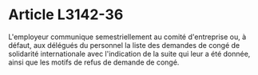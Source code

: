 # Article L3142-36

L'employeur communique semestriellement au comité d'entreprise ou, à défaut, aux délégués du personnel la liste des demandes de congé de solidarité internationale avec l'indication de la suite qui leur a été donnée, ainsi que les motifs de refus de demande de congé.